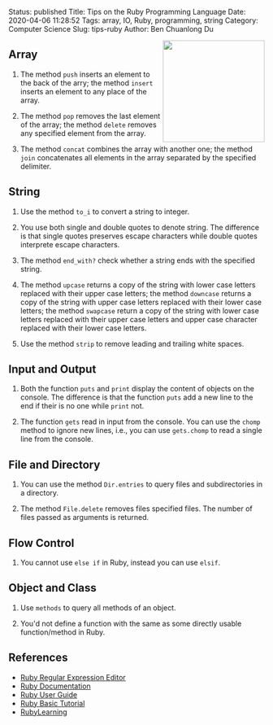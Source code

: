 Status: published
Title: Tips on the Ruby Programming Language
Date: 2020-04-06 11:28:52
Tags: array, IO, Ruby, programming, string
Category: Computer Science
Slug: tips-ruby
Author: Ben Chuanlong Du

<img src="http://dclong.github.io/media/ruby/ruby.png" height="200" width="200" align="right"/>

## Array

1. The method `push` inserts an element to the back of the arry; 
    the method `insert` inserts an element to any place of the array.

2. The method `pop` removes the last element of the array;
    the method `delete` removes any specified element from the array.

3. The method `concat` combines the array with another one;
    the method `join` concatenates all elements in the array separated 
    by the specified delimiter. 

## String

1. Use the method `to_i` to convert a string to integer.

2. You use both single and double quotes to denote string. 
    The difference is that single quotes preserves 
    escape characters while double quotes interprete escape characters.

3. The method `end_with?` check whether a string ends with the specified string.

4. The method `upcase` returns a copy of the string with lower case letters
    replaced with their upper case letters; 
    the method `downcase` returns a copy of the string with upper case letters 
    replaced with their lower case letters;
    the method `swapcase` return a copy of the string with lower case letters 
    replaced with their upper case letters and upper case character replaced with 
    their lower case letters. 

5. Use the method `strip` to remove leading and trailing white spaces.


## Input and Output

1. Both the function `puts` and `print` display the content of objects 
    on the console. The difference is that the function `puts` add a new line
    to the end if their is no one while `print` not.

2. The function `gets` read in input from the console. 
    You can use the `chomp` method to ignore new lines,
    i.e., you can use `gets.chomp` to read a single line from the console.

## File and Directory

1. You can use the method `Dir.entries` to query files and subdirectories in a directory.

2. The method `File.delete` removes files specified files. 
    The number of files passed as arguments is returned. 

## Flow Control

1. You cannot use `else if` in Ruby, instead you can use `elsif`.



## Object and Class

1. Use `methods` to query all methods of an object.

2. You'd not define a function with the same as some directly usable function/method in Ruby.

## References

- [Ruby Regular Expression Editor](http://rubular.com/)  
- [Ruby Documentation](http://www.ruby-doc.org/)  
- [Ruby User Guide](http://www.rubyist.net/~slagell/ruby/regexp.html)
- [Ruby Basic Tutorial](http://www.troubleshooters.com/codecorn/ruby/basictutorial.htm)  
- [RubyLearning](http://rubylearning.com/satishtalim/tutorial.html)  